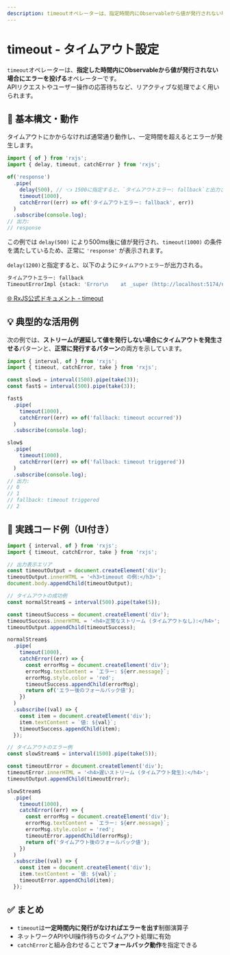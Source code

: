```yaml
---
description: timeoutオペレーターは、指定時間内にObservableから値が発行されない場合にエラーを投げます。APIリクエストのタイムアウト制御やユーザー操作の応答待ちなど、時間制約のあるリアクティブ処理に有効です。
---
```


# timeout - タイムアウト設定

`timeout`オペレーターは、**指定した時間内にObservableから値が発行されない場合にエラーを投げる**オペレーターです。  
APIリクエストやユーザー操作の応答待ちなど、リアクティブな処理でよく用いられます。


## 🔰 基本構文・動作

タイムアウトにかからなければ通常通り動作し、一定時間を超えるとエラーが発生します。

```ts
import { of } from 'rxjs';
import { delay, timeout, catchError } from 'rxjs';

of('response')
  .pipe(
    delay(500), // 👈 1500に指定すると、`タイムアウトエラー: fallback`と出力される
    timeout(1000),
    catchError((err) => of('タイムアウトエラー: fallback', err))
  )
  .subscribe(console.log);
// 出力:
// response
```

この例では `delay(500)` により500ms後に値が発行され、`timeout(1000)` の条件を満たしているため、正常に `'response'` が表示されます。

`delay(1200)`と指定すると、以下のように`タイムアウトエラー`が出力される。
```sh
タイムアウトエラー: fallback
TimeoutErrorImpl {stack: 'Error\n    at _super (http://localhost:5174/node_mo…s/.vite/deps/chunk-RF6VPQMH.js?v=f6400bce:583:26)', message: 'Timeout has occurred', name: 'TimeoutError', info: {…}}
```

[🌐 RxJS公式ドキュメント - timeout](https://rxjs.dev/api/index/function/timeout)

## 💡 典型的な活用例

次の例では、**ストリームが遅延して値を発行しない場合にタイムアウトを発生させる**パターンと、**正常に発行するパターン**の両方を示しています。

```ts
import { interval, of } from 'rxjs';
import { timeout, catchError, take } from 'rxjs';

const slow$ = interval(1500).pipe(take(3));
const fast$ = interval(500).pipe(take(3));

fast$
  .pipe(
    timeout(1000),
    catchError((err) => of('fallback: timeout occurred'))
  )
  .subscribe(console.log);

slow$
  .pipe(
    timeout(1000),
    catchError((err) => of('fallback: timeout triggered'))
  )
  .subscribe(console.log);
// 出力:
// 0
// 1
// fallback: timeout triggered
// 2
```


## 🧪 実践コード例（UI付き）

```ts
import { interval, of } from 'rxjs';
import { timeout, catchError, take } from 'rxjs';

// 出力表示エリア
const timeoutOutput = document.createElement('div');
timeoutOutput.innerHTML = '<h3>timeout の例:</h3>';
document.body.appendChild(timeoutOutput);

// タイムアウトの成功例
const normalStream$ = interval(500).pipe(take(5));

const timeoutSuccess = document.createElement('div');
timeoutSuccess.innerHTML = '<h4>正常なストリーム (タイムアウトなし):</h4>';
timeoutOutput.appendChild(timeoutSuccess);

normalStream$
  .pipe(
    timeout(1000),
    catchError((err) => {
      const errorMsg = document.createElement('div');
      errorMsg.textContent = `エラー: ${err.message}`;
      errorMsg.style.color = 'red';
      timeoutSuccess.appendChild(errorMsg);
      return of('エラー後のフォールバック値');
    })
  )
  .subscribe((val) => {
    const item = document.createElement('div');
    item.textContent = `値: ${val}`;
    timeoutSuccess.appendChild(item);
  });

// タイムアウトのエラー例
const slowStream$ = interval(1500).pipe(take(5));

const timeoutError = document.createElement('div');
timeoutError.innerHTML = '<h4>遅いストリーム (タイムアウト発生):</h4>';
timeoutOutput.appendChild(timeoutError);

slowStream$
  .pipe(
    timeout(1000),
    catchError((err) => {
      const errorMsg = document.createElement('div');
      errorMsg.textContent = `エラー: ${err.message}`;
      errorMsg.style.color = 'red';
      timeoutError.appendChild(errorMsg);
      return of('タイムアウト後のフォールバック値');
    })
  )
  .subscribe((val) => {
    const item = document.createElement('div');
    item.textContent = `値: ${val}`;
    timeoutError.appendChild(item);
  });
```


## ✅ まとめ

- `timeout`は**一定時間内に発行がなければエラーを出す**制御演算子
- ネットワークAPIやUI操作待ちのタイムアウト処理に有効
- `catchError`と組み合わせることで**フォールバック動作**を指定できる
